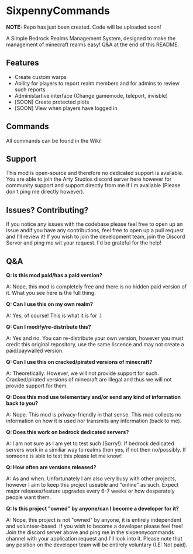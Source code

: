 # SixpennyCommands

**NOTE:** Repo has just been created. Code will be uploaded soon!

A Simple Bedrock Realms Management System, designed to make the management of minecraft realms easy! Q&A at the end of this README.

## Features
- Create custom warps
- Ability for players to report realm members and for admins to review such reports
- Administartive interface (Change gamemode, teleport, invisble)
- [SOON] Create protected plots
- [SOON] View when players have logged in

## Commands
All commands can be found in the Wiki!

## Support
This mod is open-source and therefore no dedicated support is available. You are able to join the Arty Studios discord server here however for community support and support directly from me if I'm available (Please don't ping me directly however).

## Issues? Contributing?
If you notice any issues with the codebase please feel free to open up an issue andif you have any contributions, feel free to open up a pull request and I'll review it! If you wish to join the development team, join the Discord Server and ping me wit your request. I'd be grateful for the help!

## Q&A
**Q: Is this mod paid/has a paid version?**

A: Nope, this mod is completely free and there is no hidden paid version of it. What you see here is the full thing.

**Q: Can I use this on my own realm?**

A: Yes, of course! This is what it is for :)

**Q: Can I modify/re-distribute this?**

A: Yes and no. You can re-distribute your own version, however you must credit this original repository, use the same liscence and may not create a paid/paywalled version.

**Q: Can I use this on cracked/pirated versions of minecraft?**

A: Theoretically. However, we will not provide support for such. Cracked/pirated versions of minecraft are illegal and thus we will not provide support for them.

**Q: Does this mod use telementary and/or send any kind of information back to you?**

A: Nope. This mod is privacy-friendly in that sense. This mod collects no information on how it is used nor transmits any information (back to me).

**Q: Does this work on bedrock dedicated servers?**

A: I am not sure as I am yet to test such (Sorry!). If bedrock dedicated servers work in a similiar way to realms then yes, if not then no/possibly. If someone is able to test this please let me know!

**Q: How often are versions released?**

A: As and when. Unfortunately I am also very busy with other projects, however I aim to keep this project useable and "online" as such. Expect major releases/feature upgrades every 6-7 weeks or how desperately people want them.

**Q: Is this project "owned" by anyone/can I become a developer for it?**

A: Nope, this project is not "owned" by anyone, it is entirely independent and volunteer-based. If you wish to become a developer please feel free! Join the discord server above and ping me in the sixpennycommands channel with your application request and I'll look into it. Please note that any position on the developer team will be entirely voluntary (I.E: Not paid).
